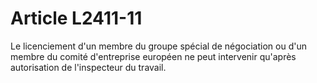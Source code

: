 # Article L2411-11

Le licenciement d'un membre du groupe spécial de négociation ou d'un membre du comité d'entreprise européen ne peut intervenir qu'après autorisation de l'inspecteur du travail.